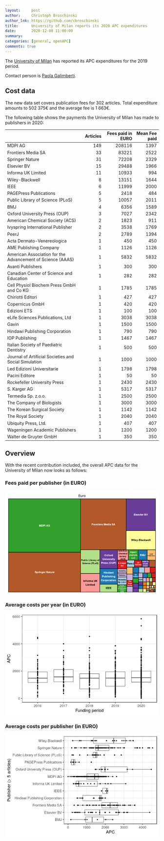 ```yaml
---
layout:     post
author:     Christoph Broschinski
author_lnk: https://github.com/cbroschinski
title:      University of Milan reports its 2020 APC expenditures
date:       2020-12-08 11:00:00
summary:    
categories: [general, openAPC]
comments: true
---
```





The [University of Milan](http://www.unimi.it/ENG/) has reported its APC expenditures for the 2019 period.

Contact person is [Paola Galimberti](mailto:paola.galimberti@unimi.it).

## Cost data



The new data set covers publication fees for 302 articles. Total expenditure amounts to 502 375€ and the average fee is 1 663€.

The following table shows the payments the University of Milan has made to publishers in 2020:



|                                                           | Articles| Fees paid in EURO| Mean Fee paid|
|:----------------------------------------------------------|--------:|-----------------:|-------------:|
|MDPI AG                                                    |      149|            208116|          1397|
|Frontiers Media SA                                         |       33|             83221|          2522|
|Springer Nature                                            |       31|             72208|          2329|
|Elsevier BV                                                |       15|             29488|          1966|
|Informa UK Limited                                         |       11|             10933|           994|
|Wiley-Blackwell                                            |        8|             13151|          1644|
|IEEE                                                       |        6|             11999|          2000|
|PAGEPress Publications                                     |        5|              2418|           484|
|Public Library of Science (PLoS)                           |        5|             10057|          2011|
|BMJ                                                        |        4|              6356|          1589|
|Oxford University Press (OUP)                              |        3|              7027|          2342|
|American Chemical Society (ACS)                            |        2|              1823|           911|
|Ivyspring International Publisher                          |        2|              3538|          1769|
|PeerJ                                                      |        2|              2789|          1394|
|Acta Dermato-Venereologica                                 |        1|               450|           450|
|AME Publishing Company                                     |        1|              1126|          1126|
|American Association for the Advancement of Science (AAAS) |        1|              5832|          5832|
|Avanti Publishers                                          |        1|               300|           300|
|Canadian Center of Science and Education                   |        1|               282|           282|
|Cell Physiol Biochem Press GmbH and Co KG                  |        1|              1785|          1785|
|Chiriotti Editori                                          |        1|               427|           427|
|Copernicus GmbH                                            |        1|               420|           420|
|Edizioni ETS                                               |        1|               100|           100|
|eLife Sciences Publications, Ltd                           |        1|              3038|          3038|
|Gavin                                                      |        1|              1500|          1500|
|Hindawi Publishing Corporation                             |        1|               790|           790|
|IOP Publishing                                             |        1|              1467|          1467|
|Italian Society of Paediatric Dentistry                    |        1|               500|           500|
|Journal of Artificial Societies and Social Simulation      |        1|              1000|          1000|
|Led Edizioni Universitarie                                 |        1|              1798|          1798|
|Pacini Editore                                             |        1|                50|            50|
|Rockefeller University Press                               |        1|              2430|          2430|
|S. Karger AG                                               |        1|              5317|          5317|
|Termedia Sp. z.o.o.                                        |        1|              2500|          2500|
|The Company of Biologists                                  |        1|              3000|          3000|
|The Korean Surgical Society                                |        1|              1142|          1142|
|The Royal Society                                          |        1|              2040|          2040|
|Ubiquity Press, Ltd.                                       |        1|               407|           407|
|Wageningen Academic Publishers                             |        1|              1200|          1200|
|Walter de Gruyter GmbH                                     |        1|               350|           350|

## Overview

With the recent contribution included, the overall APC data for the University of Milan now looks as follows:

### Fees paid per publisher (in EURO)

![plot of chunk tree_milan_2020_12_08_full](/figure/tree_milan_2020_12_08_full-1.png)

###  Average costs per year (in EURO)

![plot of chunk box_milan_2020_12_08_year_full](/figure/box_milan_2020_12_08_year_full-1.png)

###  Average costs per publisher (in EURO)

![plot of chunk box_milan_2020_12_08_publisher_full](/figure/box_milan_2020_12_08_publisher_full-1.png)
